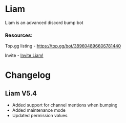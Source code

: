 # Liam
Liam is an advanced discord bump bot

### Resources:
Top.gg listing - https://top.gg/bot/389604896606781440

Invite -  [Invite Liam!](https://discordapp.com/oauth2/authorize?client_id=389604896606781440&scope=bot&permissions=8)

# Changelog

## Liam V5.4
- Added support for channel mentions when bumping
- Added maintenance mode
- Updated permission values
